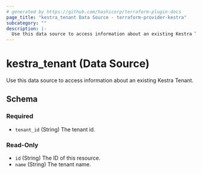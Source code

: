 ```yaml
---
# generated by https://github.com/hashicorp/terraform-plugin-docs
page_title: "kestra_tenant Data Source - terraform-provider-kestra"
subcategory: ""
description: |-
  Use this data source to access information about an existing Kestra Tenant.
---
```


# kestra_tenant (Data Source)

Use this data source to access information about an existing Kestra Tenant.



<!-- schema generated by tfplugindocs -->
## Schema

### Required

- `tenant_id` (String) The tenant id.

### Read-Only

- `id` (String) The ID of this resource.
- `name` (String) The tenant name.
